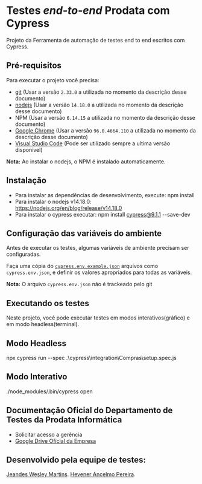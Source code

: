 # Testes _end-to-end_ Prodata com Cypress

Projeto da Ferramenta de automação de testes end to end escritos com Cypress.

## Pré-requisitos

Para executar o projeto você precisa:

- [git](https://git-scm.com/downloads) (Usar a versão `2.33.0` a utilizada no momento da descrição desse documento)
- [nodejs](https://nodejs.org/en/blog/release/v14.18.0) (Usar a versão `14.18.0` a utilizada no momento da descrição desse documento)
- NPM (Usar a versão `6.14.15` a utilizada no momento da descrição desse documento)
- [Google Chrome](https://www.google.com/intl/pt_br/chrome/) (Usar a versão `96.0.4664.110` a utilizada no momento da descrição desse documento)
- [Visual Studio Code](https://code.visualstudio.com/Download) (Pode ser utilizado sempre a ultima versão disponível)

**Nota:** Ao instalar o nodejs, o NPM é instalado automaticamente.

## Instalação

- Para instalar as dependências de desenvolvimento, execute: npm install
- Para instalar o nodejs v14.18.0: https://nodejs.org/en/blog/release/v14.18.0
- Para instalar o cypress executar: npm install cypress@9.1.1 --save-dev

## Configuração das variáveis do ambiente

Antes de executar os testes, algumas variáveis de ambiente precisam ser configuradas.

Faça uma cópia do [`cypress.env.example.json`](./cypress.env.example.json) arquivos como `cypress.env.json`, e definir os valores apropriados para todas as variáveis.

**Nota:** O arquivo `cypress.env.json` não é trackeado pelo git

## Executando os testes

Neste projeto, você pode executar testes em modos interativos(gráfico) e em modo headless(terminal).

## Modo Headless

npx cypress run --spec .\cypress\integration\Compras\setup.spec.js

## Modo Interativo

./node_modules/.bin/cypress open

## Documentação Oficial do Departamento de Testes da Prodata Informática
- Solicitar acesso a gerência
- [Google Drive Oficial da Empresa](https://drive.google.com/drive/u/0/folders/1I3KUViNwOIG0_4_uzthtyKbvNuGqf6FB)

## Desenvolvido pela equipe de testes:

[Jeandes Wesley Martins](https://github.com/jeandeswesley).
[Hevener Ancelmo Pereira](https://github.com/hevener10).

